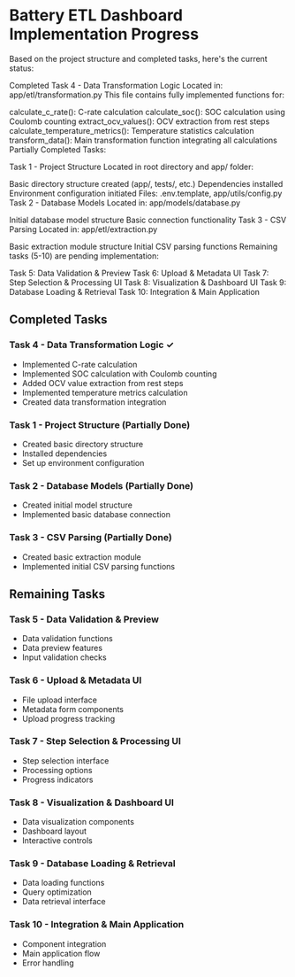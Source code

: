 
# Battery ETL Dashboard Implementation Progress
Based on the project structure and completed tasks, here's the current status:

Completed Task 4 - Data Transformation Logic
Located in: app/etl/transformation.py
This file contains fully implemented functions for:

calculate_c_rate(): C-rate calculation
calculate_soc(): SOC calculation using Coulomb counting
extract_ocv_values(): OCV extraction from rest steps
calculate_temperature_metrics(): Temperature statistics calculation
transform_data(): Main transformation function integrating all calculations
Partially Completed Tasks:

Task 1 - Project Structure
Located in root directory and app/ folder:

Basic directory structure created (app/, tests/, etc.)
Dependencies installed
Environment configuration initiated
Files: .env.template, app/utils/config.py
Task 2 - Database Models
Located in: app/models/database.py

Initial database model structure
Basic connection functionality
Task 3 - CSV Parsing
Located in: app/etl/extraction.py

Basic extraction module structure
Initial CSV parsing functions
Remaining tasks (5-10) are pending implementation:

Task 5: Data Validation & Preview
Task 6: Upload & Metadata UI
Task 7: Step Selection & Processing UI
Task 8: Visualization & Dashboard UI
Task 9: Database Loading & Retrieval
Task 10: Integration & Main Application

## Completed Tasks

### Task 4 - Data Transformation Logic ✓
- Implemented C-rate calculation
- Implemented SOC calculation with Coulomb counting
- Added OCV value extraction from rest steps
- Implemented temperature metrics calculation
- Created data transformation integration

### Task 1 - Project Structure (Partially Done)
- Created basic directory structure
- Installed dependencies
- Set up environment configuration

### Task 2 - Database Models (Partially Done)
- Created initial model structure
- Implemented basic database connection

### Task 3 - CSV Parsing (Partially Done) 
- Created basic extraction module
- Implemented initial CSV parsing functions

## Remaining Tasks

### Task 5 - Data Validation & Preview
- Data validation functions
- Data preview features
- Input validation checks

### Task 6 - Upload & Metadata UI
- File upload interface
- Metadata form components
- Upload progress tracking

### Task 7 - Step Selection & Processing UI
- Step selection interface
- Processing options
- Progress indicators

### Task 8 - Visualization & Dashboard UI
- Data visualization components
- Dashboard layout
- Interactive controls

### Task 9 - Database Loading & Retrieval
- Data loading functions
- Query optimization
- Data retrieval interface

### Task 10 - Integration & Main Application
- Component integration
- Main application flow
- Error handling
